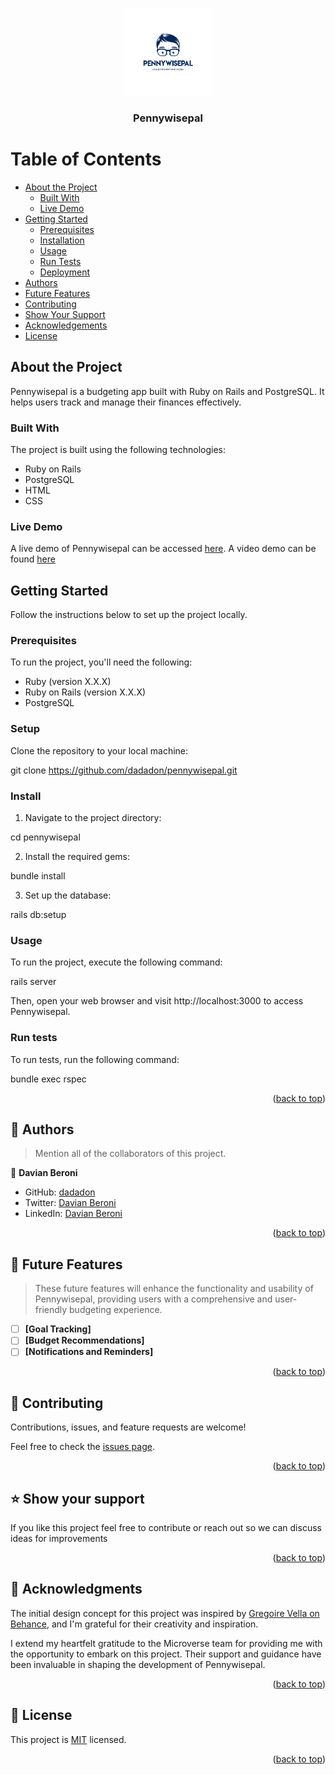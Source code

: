 <a name="readme-top"></a>
<div align="center">
  <img src="./public/logo.png" alt="logo" width="140" height="auto" />
  <br/>
  <h3><b>Pennywisepal</b></h3>
</div>

# Table of Contents

- [About the Project](#about-project)
  - [Built With](#built-with)
  - [Live Demo](#live-demo)
- [Getting Started](#getting-started)
  - [Prerequisites](#prerequisites)
  - [Installation](#installation)
  - [Usage](#usage)
  - [Run Tests](#run-tests)
  - [Deployment](#deployment)
- [Authors](#authors)
- [Future Features](#future-features)
- [Contributing](#contributing)
- [Show Your Support](#show-your-support)
- [Acknowledgements](#acknowledgements)
- [License](#license)

## About the Project <a name="about-project"></a>

Pennywisepal is a budgeting app built with Ruby on Rails and PostgreSQL. It helps users track and manage their finances effectively.

### Built With <a name="built-with"></a>

The project is built using the following technologies:

- Ruby on Rails
- PostgreSQL
- HTML
- CSS

### Live Demo <a name="live-demo"></a>

A live demo of Pennywisepal can be accessed [here](https://pennywisepal.onrender.com/).
A video demo can be found [here](https://www.loom.com/share/921f8efb29fc4c51aeb2fdc56a2e236b)

## Getting Started <a name="getting-started"></a>

Follow the instructions below to set up the project locally.

### Prerequisites <a name="prerequisites"></a>

To run the project, you'll need the following:

- Ruby (version X.X.X)
- Ruby on Rails (version X.X.X)
- PostgreSQL

### Setup

Clone the repository to your local machine:

   git clone https://github.com/dadadon/pennywisepal.git

### Install <a name="installation"></a>

1. Navigate to the project directory:

  cd pennywisepal

2. Install the required gems:

  bundle install

3. Set up the database:

  rails db:setup


### Usage

To run the project, execute the following command:


  rails server

Then, open your web browser and visit http://localhost:3000 to access Pennywisepal.

### Run tests

To run tests, run the following command:

  bundle exec rspec

<p align="right">(<a href="#readme-top">back to top</a>)</p>

<!-- AUTHORS -->

## 👥 Authors <a name="authors"></a>

> Mention all of the collaborators of this project.

👤 **Davian Beroni**

- GitHub: [dadadon](https://github.com/dadadon)
- Twitter: [Davian Beroni](https://twitter.com/davianberoni)
- LinkedIn: [Davian Beroni](https://www.linkedin.com/in/davian-beroni/)

<p align="right">(<a href="#readme-top">back to top</a>)</p>

<!-- FUTURE FEATURES -->

## 🔭 Future Features <a name="future-features"></a>

> These future features will enhance the functionality and usability of Pennywisepal, providing users with a comprehensive and user-friendly budgeting experience.

- [ ] **[Goal Tracking]**
- [ ] **[Budget Recommendations]**
- [ ] **[Notifications and Reminders]**

<p align="right">(<a href="#readme-top">back to top</a>)</p>

<!-- CONTRIBUTING -->

## 🤝 Contributing <a name="contributing"></a>

Contributions, issues, and feature requests are welcome!

Feel free to check the [issues page](../../issues/).

<p align="right">(<a href="#readme-top">back to top</a>)</p>

<!-- SUPPORT -->

## ⭐️ Show your support <a name="support"></a>


If you like this project feel free to contribute or reach out so we can discuss ideas for improvements

<p align="right">(<a href="#readme-top">back to top</a>)</p>

<!-- ACKNOWLEDGEMENTS -->

## 🙏 Acknowledgments <a name="acknowledgements"></a>

The initial design concept for this project was inspired by [Gregoire Vella on Behance](https://www.behance.net/gregoirevella), and I'm grateful for their creativity and inspiration.

I extend my heartfelt gratitude to the Microverse team for providing me with the opportunity to embark on this project. Their support and guidance have been invaluable in shaping the development of Pennywisepal.

<p align="right">(<a href="#readme-top">back to top</a>)</p>

<!-- LICENSE -->

## 📝 License <a name="license"></a>

This project is [MIT](https://choosealicense.com/licenses/mit/) licensed.

<p align="right">(<a href="#readme-top">back to top</a>)</p>
